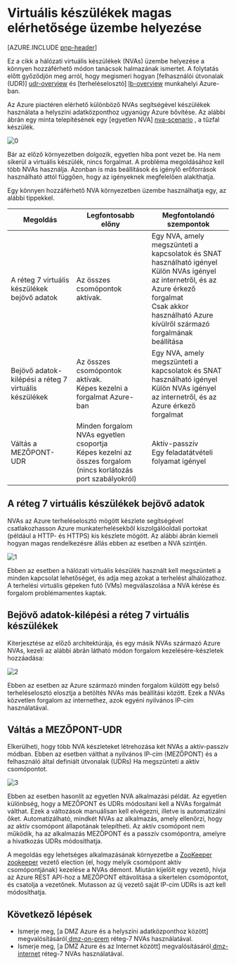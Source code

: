 <properties
   pageTitle="Virtuális készülékek magas elérhetősége üzembe helyezése |} Microsoft Azure"
   description="Telepítéséről hálózati virtuális készülékek magas állnak rendelkezésre."
   services=""
   documentationCenter="na"
   authors="telmosampaio"
   manager="christb"
   editor=""
   tags=""/>

<tags
   ms.service="guidance"
   ms.devlang="na"
   ms.topic="article"
   ms.tgt_pltfrm="na"
   ms.workload="na"
   ms.date="09/21/2016"
   ms.author="telmos"/>

# <a name="deploying-virtual-appliances-in-high-availability"></a>Virtuális készülékek magas elérhetősége üzembe helyezése

[AZURE.INCLUDE [pnp-header](../../includes/guidance-pnp-header-include.md)]

Ez a cikk a hálózati virtuális készülékek (NVAs) üzembe helyezése a könnyen hozzáférhető módon tanácsok halmazának ismertet. A folytatás előtt győződjön meg arról, hogy megismeri hogyan [felhasználói útvonalak (UDR)] [ udr-overview] és [terheléselosztó] [ lb-overview] munkahelyi Azure-ban.

Az Azure piactéren elérhető különböző NVAs segítségével készülékek használata a helyszíni adatközponthoz ugyanúgy Azure bővítése. Az alábbi ábrán egy minta telepítésének egy [egyetlen NVA] [ nva-scenario] , a tűzfal készülék. 

![[0]][0]

Bár az előző környezetben dolgozik, egyetlen hiba pont vezet be. Ha nem sikerül a virtuális készülék, nincs forgalmat. A probléma megoldásához kell több NVAs használja. Azonban is más beállítások és igénylő erőforrások használható attól függően, hogy az igényeknek megfelelően alakíthatja.

Egy könnyen hozzáférhető NVA környezetben üzembe használhatja egy, az alábbi tippekkel.

|Megoldás|Legfontosabb előny|Megfontolandó szempontok|
|---|---|---|
|A réteg 7 virtuális készülékek bejövő adatok|Az összes csomópontok aktívak.|Egy NVA, amely megszünteti a kapcsolatok és SNAT használható igényel<br/>Külön NVAs igényel az internetről, és az Azure érkező forgalmat<br/>Csak akkor használható Azure kívülről származó forgalmának beállítása|
|Bejövő adatok-kilépési a réteg 7 virtuális készülékek|Az összes csomópontok aktívak.<br/>Képes kezelni a forgalmat Azure-ban |Egy NVA, amely megszünteti a kapcsolatok és SNAT használható igényel<br/>Külön NVAs igényel az internetről, és az Azure érkező forgalmat|
|Váltás a MEZŐPONT-UDR|Minden forgalom NVAs egyetlen csoportja<br/>Képes kezelni az összes forgalom (nincs korlátozás port szabályokról)|Aktív-passzív<br/>Egy feladatátvételi folyamat igényel|

## <a name="ingress-with-layer-7-virtual-appliances"></a>A réteg 7 virtuális készülékek bejövő adatok
NVAs az Azure terheléselosztó mögött készlete segítségével csatlakozhasson Azure munkaterhelésekből kiszolgálóoldali portokat (például a HTTP- és HTTPS) kis készlete mögött. Az alábbi ábrán kiemeli hogyan magas rendelkezésre állás ebben az esetben a NVA szintjén.

![[1]][1]

Ebben az esetben a hálózati virtuális készülék használt kell megszünteti a minden kapcsolat lehetőséget, és adja meg azokat a terhelést alhálózathoz. A terhelési virtuális gépeken futó (VMs) megválaszolása a NVA kérése és forgalom problémamentes kaptak. 

## <a name="ingress-egress-with-layer-7-virtual-appliances"></a>Bejövő adatok-kilépési a réteg 7 virtuális készülékek
Kiterjesztése az előző architektúrája, és egy másik NVAs származó Azure NVAs, kezeli az alábbi ábrán látható módon forgalom kezelésére-készletek hozzáadása:

![[2]][2]

Ebben az esetben az Azure származó minden forgalom küldött egy belső terheléselosztó elosztja a betöltés NVAs más beállítási között. Ezek a NVAs közvetlen forgalom az internethez, azok egyéni nyilvános IP-cím használatával. 

## <a name="pip-udr-switch"></a>Váltás a MEZŐPONT-UDR
Elkerülheti, hogy több NVA készleteket létrehozása két NVAs a aktív-passzív módban. Ebben az esetben válthat a nyilvános IP-cím (MEZŐPONT) és a felhasználó által definiált útvonalak (UDRs) Ha megszünteti a aktív csomópontot.  

![[3]][3]

Ebben az esetben hasonlít az egyetlen NVA alkalmazási példát. Az egyetlen különbség, hogy a MEZŐPONT és UDRs módosítani kell a NVAs forgalmát válthat. Ezek a változások manuálisan kell elvégezni, illetve is automatizálni őket. Automatizálható, mindkét NVAs az alkalmazás, amely ellenőrzi, hogy az aktív csomópont állapotának telepítheti. Az aktív csomópont nem működik, ha az alkalmazás MEZŐPONT és a passzív csomópontra, amelyre a hivatkozás UDRs módosíthatja.

A megoldás egy lehetséges alkalmazásának környezetbe a [ZooKeeper] [ zookeeper] vezető election (el, hogy melyik csomópont aktív csomópontjának) kezelése a NVAs démont. Miután kijelölt egy vezető, hívja az Azure REST API-hoz a MEZŐPONT eltávolítása a sikertelen csomópontot, és csatolja a vezetőnek. Mutasson az új vezető saját IP-cím UDRs is azt kell módosíthatja.

## <a name="next-steps"></a>Következő lépések

- Ismerje meg, [a DMZ Azure és a helyszíni adatközponthoz között] megvalósításáról[ dmz-on-prem] réteg-7 NVAs használatával.
- Ismerje meg, [a DMZ Azure és az Internet között] megvalósításáról[ dmz-internet] réteg-7 NVAs használatával.

<!-- links -->
[udr-overview]: ../virtual-network/virtual-networks-udr-overview.md
[lb-overview]: ../load-balancer/load-balancer-overview.md
[zookeeper]: https://zookeeper.apache.org/
[nva-scenario]: ../virtual-network/virtual-network-scenario-udr-gw-nva.md
[dmz-on-prem]: guidance-iaas-ra-secure-vnet-hybrid.md
[dmz-internet]: guidance-iaas-ra-secure-vnet-dmz.md

<!-- images -->
[0]: ./media/guidance-nva-ha/single-nva.png "Egyetlen NVA architektúra"
[1]: ./media/guidance-nva-ha/l7-ingress.png "Réteg 7 bejövő adatok"
[2]: ./media/guidance-nva-ha/l7-ingress-egress.png "Réteg 7 be- és kilépési"
[3]: ./media/guidance-nva-ha/active-passive.png "Aktív-passzív fürthöz"